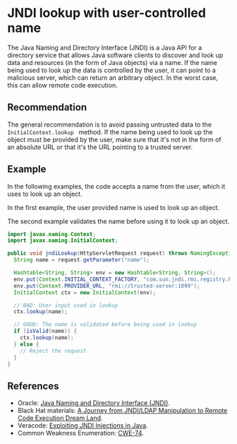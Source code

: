 # JNDI lookup with user-controlled name
The Java Naming and Directory Interface (JNDI) is a Java API for a directory service that allows Java software clients to discover and look up data and resources (in the form of Java objects) via a name. If the name being used to look up the data is controlled by the user, it can point to a malicious server, which can return an arbitrary object. In the worst case, this can allow remote code execution.


## Recommendation
The general recommendation is to avoid passing untrusted data to the `InitialContext.lookup ` method. If the name being used to look up the object must be provided by the user, make sure that it's not in the form of an absolute URL or that it's the URL pointing to a trusted server.


## Example
In the following examples, the code accepts a name from the user, which it uses to look up an object.

In the first example, the user provided name is used to look up an object.

The second example validates the name before using it to look up an object.


```java
import javax.naming.Context;
import javax.naming.InitialContext;

public void jndiLookup(HttpServletRequest request) throws NamingException {
  String name = request.getParameter("name");

  Hashtable<String, String> env = new Hashtable<String, String>();
  env.put(Context.INITIAL_CONTEXT_FACTORY, "com.sun.jndi.rmi.registry.RegistryContextFactory");
  env.put(Context.PROVIDER_URL, "rmi://trusted-server:1099");
  InitialContext ctx = new InitialContext(env);

  // BAD: User input used in lookup
  ctx.lookup(name);

  // GOOD: The name is validated before being used in lookup
  if (isValid(name)) {
    ctx.lookup(name);
  } else {
    // Reject the request
  }
}
```

## References
* Oracle: [Java Naming and Directory Interface (JNDI)](https://docs.oracle.com/javase/8/docs/technotes/guides/jndi/).
* Black Hat materials: [A Journey from JNDI/LDAP Manipulation to Remote Code Execution Dream Land](https://www.blackhat.com/docs/us-16/materials/us-16-Munoz-A-Journey-From-JNDI-LDAP-Manipulation-To-RCE-wp.pdf).
* Veracode: [Exploiting JNDI Injections in Java](https://www.veracode.com/blog/research/exploiting-jndi-injections-java).
* Common Weakness Enumeration: [CWE-74](https://cwe.mitre.org/data/definitions/74.html).
